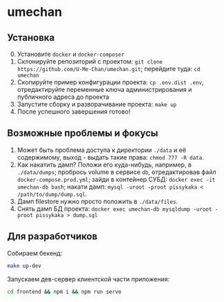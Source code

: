 umechan
=======

Установка
---------

0. Установите `docker` и `docker-composer`
1. Склонируйте репозиторий с проектом: `git clone https://github.com/U-Me-Chan/umechan.git`; перейдите туда: `cd umechan`
2. Скопируйте пример конфигурации проекта: `cp .env.dist .env`, отредактируйте переменные ключа администрирования и публичного адреса до проекта
3. Запустите сборку и разворачивание проекта: `make up`
4. После успешного завершения готово!


Возможные проблемы и фокусы
-------------------

1. Может быть проблема доступа к директории `./data` и её содержимому, выход - выдать такие права: `chmod 777 -R data`.
2. Как накатить дамп? Положи его куда-нибудь, например, в `./data/dumps`; пробрось volume в сервисе `db`, отредактировав файл `docker-compose.prod.yml`; зайди в контейнер СУБД: `docker exec -it umechan-db bash`; накати дамп: `mysql -uroot -proot pissykaka < /path/to/dump/dump.sql`.
3. Дамп filestore нужно просто положить в `./data/files`.
4. Снять дамп БД проекта: `docker exec umechan-db mysqldump -uroot -proot pissykaka > dump.sql`

Для разработчиков
------------------

Собираем бекенд:
```bash
make up-dev
```

Запускаем дев-сервер клиентской части приложения:
```bash
cd frontend && npm i && npm run serve
```
